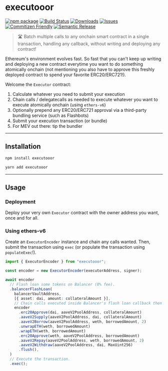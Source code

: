 # executooor

[![npm package][npm-img]][npm-url]
[![Build Status][build-img]][build-url]
[![Downloads][downloads-img]][downloads-url]
[![Issues][issues-img]][issues-url]
[![Commitizen Friendly][commitizen-img]][commitizen-url]
[![Semantic Release][semantic-release-img]][semantic-release-url]

> 🛣️ Batch multiple calls to any onchain smart contract in a single transaction, handling any callback, without writing and deploying any contract!

Ethereum's environment evolves fast. So fast that you can't keep up writing and deploying a new contract everytime you want to do something atomically onchain (not mentioning you also have to approve this freshly deployed contract to spend your favorite ERC20/ERC721!).

Welcome the `Executor` contract:

1. Calculate whatever you need to submit your execution
2. Chain calls / delegatecalls as needed to execute whatever you want to execute atomically onchain (using `ethers-v6`)
3. Optionally prepend any ERC20/ERC721 approval via a third-party bundling service (such as Flashbots)
4. Submit your execution transaction (or bundle)
5. For MEV out there: tip the bundler

---

## Installation

```bash
npm install executooor
```

```bash
yarn add executooor
```

---

## Usage

### Deployment

Deploy your very own `Executor` contract with the owner address you want, once and for all.

### Using ethers-v6

Create an `ExecutorEncoder` instance and chain any calls wanted. Then, submit the transaction using `exec` (or populate the transaction using `populateExec`!).

```typescript
import { ExecutorEncoder } from "executooor";

const encoder = new ExecutorEncoder(executorAddress, signer);

await encoder
  // Flash loan some tokens on Balancer (0% fee).
  .balancerFlashLoan(
    balancerVaultAddress,
    [{ asset: dai, amount: collateralAmount }],
    // Chain calls executed inside Balancer's flash loan callback then flush it.
    encoder
      .erc20Approve(dai, aaveV2PoolAddress, collateralAmount)
      .aaveV2Supply(aaveV2PoolAddress, dai, collateralAmount)
      .aaveV2Borrow(aaveV2PoolAddress, weth, borrowedAmount, 2)
      .unwrapETH(weth, borrowedAmount)
      .wrapETH(weth, borrowedAmount)
      .erc20Approve(weth, aaveV2PoolAddress, borrowedAmount)
      .aaveV2Repay(aaveV2PoolAddress, weth, borrowedAmount, 2)
      .aaveV2Withdraw(aaveV2PoolAddress, dai, MaxUint256)
      .flush(),
  )
  // Execute the transaction.
  .exec();
```

[build-img]: https://github.com/rubilmax/executooor/actions/workflows/release.yml/badge.svg
[build-url]: https://github.com/rubilmax/executooor/actions/workflows/release.yml
[downloads-img]: https://img.shields.io/npm/dt/executooor
[downloads-url]: https://www.npmtrends.com/executooor
[npm-img]: https://img.shields.io/npm/v/executooor
[npm-url]: https://www.npmjs.com/package/executooor
[issues-img]: https://img.shields.io/github/issues/rubilmax/executooor
[issues-url]: https://github.com/rubilmax/executooor/issues
[codecov-img]: https://codecov.io/gh/rubilmax/executooor/branch/main/graph/badge.svg
[codecov-url]: https://codecov.io/gh/rubilmax/executooor
[semantic-release-img]: https://img.shields.io/badge/%20%20%F0%9F%93%A6%F0%9F%9A%80-semantic--release-e10079.svg
[semantic-release-url]: https://github.com/semantic-release/semantic-release
[commitizen-img]: https://img.shields.io/badge/commitizen-friendly-brightgreen.svg
[commitizen-url]: http://commitizen.github.io/cz-cli/

